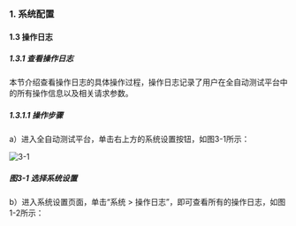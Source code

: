 ### 1. 系统配置

#### 1.3 操作日志

##### 1.3.1 查看操作日志

本节介绍查看操作日志的具体操作过程，操作日志记录了用户在全自动测试平台中的所有操作信息以及相关请求参数。

##### 1.3.1.1 操作步骤

a）进入全自动测试平台，单击右上方的系统设置按钮，如图3-1所示：

![3-1](https://www.feisuanyz.com/fstest/xtpz/log/caozuorizi_1.png)

##### 图3-1 选择系统设置

b）进入系统设置页面，单击“系统 > 操作日志”，即可查看所有的操作日志，如图1-2所示：

